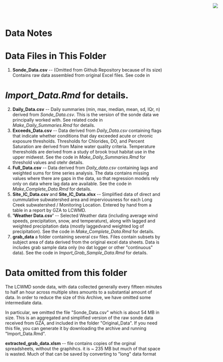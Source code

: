 Data Notes
==============

<img
  src="https://www.cascobayestuary.org/wp-content/uploads/2014/04/logo_sm.jpg"
  style="position:absolute;top:10px;right:50px;" />
  
# Data Files in This Folder
1.  **Sonde_Data.csv**  --  (Omitted from Github Repository because of its size)
    Contains raw data assembled from original Excel files.  See code in 
#    *Import_Data.Rmd*  for details.
2.  **Daily_Data.csv**   -- Daily summaries (min, max, median, mean, sd, IQr, n)
    derived from *Sonde_Data.csv*.  This is the version of the sonde data we principally
    worked with. See related code in *Make_Daily_Summaries.Rmd* for details.
3.  **Exceeds_Data.csv**  -- Data derived from *Daily_Data.csv* containing flags
    that indicate whether conditions that day exceeded acute or chronic exposure
    thresholds.   Thresholds for Chlorides, DO, and Percent Saturation are
    derived from Maine water quality criteria.  Temperature theresholds are
    derived from a study of brook trout habitat use in the upper midwest.  See 
    the code in *Make_Daily_Summaries.Rmd* for threshold values and otehr details.
4.  **Full_Data.csv** -- Data derived from *Daily_data.csv* containing lags and
    weighted sums for time series analysis.  The data contains missing values where
    there are gaps in the data, so that regression models rely only on data where
    lag data are available.  See  the code in *Make_Complete_Data.Rmd* for details.
5.  **Site_IC_Data.csv**  and  **Site_IC_Data.xlsx** --  Simplified data of
    direct and cummulative subwatershed area and imperviousness for each Long
    Creek subwatershed / Monitoring Location.  Entered by hand from a table in a
    report by GZA to LCWMD.
6.  **'Weather Data.csv'**  --  Selected Weather data (including average wind
    speeds, precipitation, snow, and temperature), along with lagged and weighted
    precipitation data (mostly laggedvand weighted log of precipitation).  See
    the code in *Make_Complete_Data.Rmd* for details.
7.  **grab_data** a folder containing several csv files.  Files contain subsets
    by subject area of data derived from the original excel data sheets. Data is
    includes grab sample data only (no dat logger or other "continuous" data).
    See the code in  *Import_Grab_Sample_Data.Rmd* for details.


# Data omitted from this folder
The LCWMD sonde data, with data collected generally every fifteen minutes to
half an hour across multiple sites amounts to a substantial amount of data. In
order to reduce the size of this Archive, we have omitted some intermediate data.

In particular, we  omitted the file "Sonde_Data.csv" which is about 54 MB
in size.  This is an aggregated and simplified version of the raw sonde data
received from GZA, and included in the folder "Original_Data". If you need this
file, you can generate it by downloading the archive and running
"Import_Data.Rmd".

**extracted_grab_data.xlsm** --  file contains copies of the orginal
spreadsheets, without the graphihcs.  it is ~ 235 MB but much of that space is
wasted.  Much of that can be saved by converting to "long" data format
